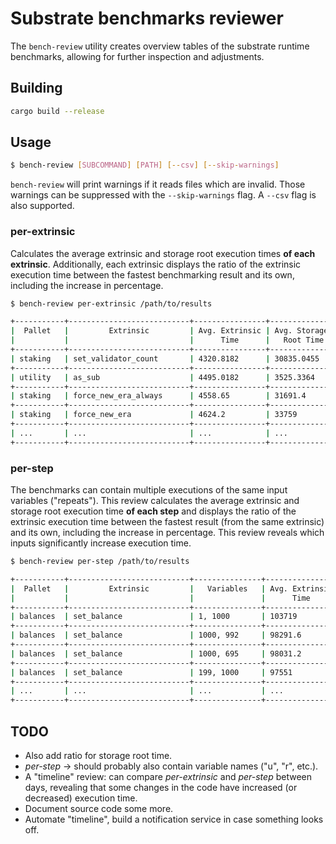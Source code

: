 # Substrate benchmarks reviewer

The `bench-review` utility creates overview tables of the substrate runtime benchmarks, allowing for further inspection and adjustments.

## Building

```bash
cargo build --release
```

## Usage

```bash
$ bench-review [SUBCOMMAND] [PATH] [--csv] [--skip-warnings]
```

`bench-review` will print warnings if it reads files which are invalid. Those warnings can be suppressed with the `--skip-warnings` flag. A `--csv` flag is also supported.

### per-extrinsic
Calculates the average extrinsic and storage root execution times **of each extrinsic**. Additionally, each extrinsic displays the ratio of the extrinsic execution time between the fastest benchmarking result and its own, including the increase in percentage.

```bash
$ bench-review per-extrinsic /path/to/results

+-----------+---------------------------+----------------+---------------+----------------+----------------+
|  Pallet   |         Extrinsic         | Avg. Extrinsic | Avg. Storage  | Extrinsic Time | Extrinsic Time |
|           |                           |      Time      |   Root Time   |  Ratio (1:x)   |    Increase    |
+-----------+---------------------------+----------------+---------------+----------------+----------------+
| staking   | set_validator_count       | 4320.8182      | 30835.0455    | 1              | 0              |
+-----------+---------------------------+----------------+---------------+----------------+----------------+
| utility   | as_sub                    | 4495.0182      | 3525.3364     | 1.0403         | 4.0316         |
+-----------+---------------------------+----------------+---------------+----------------+----------------+
| staking   | force_new_era_always      | 4558.65        | 31691.4       | 1.055          | 5.5043         |
+-----------+---------------------------+----------------+---------------+----------------+----------------+
| staking   | force_new_era             | 4624.2         | 33759         | 1.0702         | 7.0214         |
+-----------+---------------------------+----------------+---------------+----------------+----------------+
| ...       | ...                       | ...            | ...           | ...            | ...            |
+-----------+---------------------------+----------------+---------------+----------------+----------------+
```

### per-step
The benchmarks can contain multiple executions of the same input variables ("repeats"). This review calculates the average extrinsic and storage root execution time **of each step** and displays the ratio of the extrinsic execution time between the fastest result (from the same extrinsic) and its own, including the increase in percentage. This review reveals which inputs significantly increase execution time.

```bash
$ bench-review per-step /path/to/results

+-----------+---------------------------+---------------+-----------------+----------------+----------------+----------------+-------------------+
|  Pallet   |         Extrinsic         |   Variables   | Avg. Extrinsic  |  Avg. Storage  | Extrinsic Time | Extrinsic Time | Storage Root Time |
|           |                           |               |      Time       |   Root Time    |  Ratio (1:x)   |    Increase    |     Increase      |
+-----------+---------------------------+---------------+-----------------+----------------+----------------+----------------+-------------------+
| balances  | set_balance               | 1, 1000       | 103719          | 74726.5        | 1.1081         | 10.814         | 17.2484           |
+-----------+---------------------------+---------------+-----------------+----------------+----------------+----------------+-------------------+
| balances  | set_balance               | 1000, 992     | 98291.6         | 69878.7        | 1.0502         | 5.0153         | 9.642             |
+-----------+---------------------------+---------------+-----------------+----------------+----------------+----------------+-------------------+
| balances  | set_balance               | 1000, 695     | 98031.2         | 70534.7        | 1.0474         | 4.7371         | 10.6713           |
+-----------+---------------------------+---------------+-----------------+----------------+----------------+----------------+-------------------+
| balances  | set_balance               | 199, 1000     | 97551           | 69578.4        | 1.0422         | 4.224          | 9.1708            |
+-----------+---------------------------+---------------+-----------------+----------------+----------------+----------------+-------------------+
| ...       | ...                       | ...           | ...             | ...            | ...            | ...            | ...               |
+-----------+---------------------------+---------------+-----------------+----------------+----------------+----------------+-------------------+
```

## TODO

- Also add ratio for storage root time.
- *per-step* -> should probably also contain variable names ("u", "r", etc.).
- A "timeline" review: can compare *per-extrinsic* and *per-step* between days, revealing that some changes in the code have increased (or decreased) execution time.
- Document source code some more.
- Automate "timeline", build a notification service in case something looks off.
